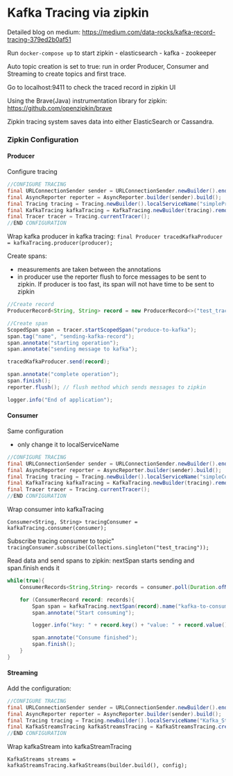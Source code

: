 # Kafka Tracing via zipkin
Detailed blog on medium: https://medium.com/data-rocks/kafka-record-tracing-379ed2b0af51

Run `docker-compose up` to start zipkin - elasticsearch - kafka - zookeeper

Auto topic creation is set to true: run in order Producer, Consumer and Streaming to create topics and first trace.

Go to localhost:9411 to check the traced record in zipkin UI

Using the Brave(Java) instrumentation library for zipkin: https://github.com/openzipkin/brave

Zipkin tracing system saves data into either ElasticSearch or Cassandra.

### Zipkin Configuration

#### Producer
Configure tracing 

```java
//CONFIGURE TRACING
final URLConnectionSender sender = URLConnectionSender.newBuilder().endpoint("http://127.0.0.1:9411/api/v2/spans").build();
final AsyncReporter reporter = AsyncReporter.builder(sender).build();
final Tracing tracing = Tracing.newBuilder().localServiceName("simpleProducer_test").sampler(Sampler.ALWAYS_SAMPLE).spanReporter(reporter).build();
final KafkaTracing kafkaTracing = KafkaTracing.newBuilder(tracing).remoteServiceName("kafka").build();
final Tracer tracer = Tracing.currentTracer();
//END CONFIGURATION
```

Wrap kafka producer in kafka tracing:
`final Producer tracedKafkaProducer = kafkaTracing.producer(producer);`

Create spans:
- measurements are taken between the annotations
- in producer use the reporter flush to force messages to be sent to zipkin. If producer is too fast, its span will not have time to be sent to zipkin

```java
//Create record
ProducerRecord<String, String> record = new ProducerRecord<>("test_tracing", null, "Test");

//Create span
ScopedSpan span = tracer.startScopedSpan("produce-to-kafka");
span.tag("name", "sending-kafka-record");
span.annotate("starting operation");
span.annotate("sending message to kafka");

tracedKafkaProducer.send(record);

span.annotate("complete operation");
span.finish();
reporter.flush(); // flush method which sends messages to zipkin

logger.info("End of application");
```

#### Consumer

Same configuration
- only change it to localServiceName
```java
//CONFIGURE TRACING
final URLConnectionSender sender = URLConnectionSender.newBuilder().endpoint("http://127.0.0.1:9411/api/v2/spans").build();
final AsyncReporter reporter = AsyncReporter.builder(sender).build();
final Tracing tracing = Tracing.newBuilder().localServiceName("simpleConsumer_test").sampler(Sampler.ALWAYS_SAMPLE).spanReporter(reporter).build();
final KafkaTracing kafkaTracing = KafkaTracing.newBuilder(tracing).remoteServiceName("kafka").build();
final Tracer tracer = Tracing.currentTracer();
//END CONFIGURATION
```

Wrap consumer into kafkaTracing

`Consumer<String, String> tracingConsumer = kafkaTracing.consumer(consumer);`

Subscribe tracing consumer to topic"
`tracingConsumer.subscribe(Collections.singleton("test_tracing"));`


Read data and send spans to zipkin: nextSpan starts sending and span.finish ends it

```java
while(true){
    ConsumerRecords<String,String> records = consumer.poll(Duration.ofMillis(100));

    for (ConsumerRecord record: records){
        Span span = kafkaTracing.nextSpan(record).name("kafka-to-consumer").start();
        span.annotate("Start consuming");

        logger.info("key: " + record.key() + "value: " + record.value());

        span.annotate("Consume finished");
        span.finish();
    }
}
```
#### Streaming

Add the configuration:

```java
//CONFIGURE TRACING
final URLConnectionSender sender = URLConnectionSender.newBuilder().endpoint("http://127.0.0.1:9411/api/v2/spans").build();
final AsyncReporter reporter = AsyncReporter.builder(sender).build();
final Tracing tracing = Tracing.newBuilder().localServiceName("Kafka_Streaming").sampler(Sampler.ALWAYS_SAMPLE).spanReporter(reporter).build();
final KafkaStreamsTracing kafkaStreamsTracing = KafkaStreamsTracing.create(tracing);
//END CONFIGURATION
```
Wrap kafkaStream into kafkaStreamTracing

`KafkaStreams streams = kafkaStreamsTracing.kafkaStreams(builder.build(), config);`
